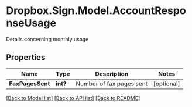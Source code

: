 # Dropbox.Sign.Model.AccountResponseUsage
Details concerning monthly usage

## Properties

Name | Type | Description | Notes
------------ | ------------- | ------------- | -------------
**FaxPagesSent** | **int?** |  Number of fax pages sent  | [optional] 

[[Back to Model list]](../README.md#documentation-for-models) [[Back to API list]](../README.md#documentation-for-api-endpoints) [[Back to README]](../README.md)

